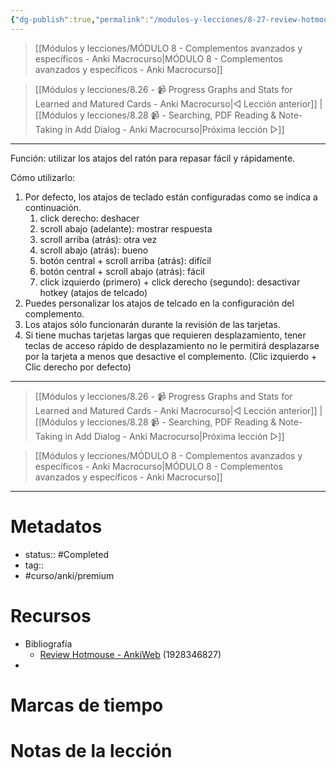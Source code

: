 ```yaml
---
{"dg-publish":true,"permalink":"/modulos-y-lecciones/8-27-review-hotmouse-anki-macrocurso/","noteIcon":"","updated":"2024-05-22T13:35:17.936+02:00"}
---
```



> [[Módulos y lecciones/MÓDULO 8 - Complementos avanzados y específicos - Anki Macrocurso\|MÓDULO 8 - Complementos avanzados y específicos - Anki Macrocurso]]

> [[Módulos y lecciones/8.26 - 📹 Progress Graphs and Stats for Learned and Matured Cards - Anki Macrocurso\|◁ Lección anterior]] | [[Módulos y lecciones/8.28 📹 - Searching, PDF Reading & Note-Taking in Add Dialog - Anki Macrocurso\|Próxima lección ▷]]

---

Función: utilizar los atajos del ratón para repasar fácil y rápidamente.

Cómo utilizarlo:
1. Por defecto, los atajos de teclado están configuradas como se indica a continuación.
	1. click derecho: deshacer
	2. scroll abajo (adelante): mostrar respuesta
	3. scroll arriba (atrás): otra vez
	4. scroll abajo (atrás): bueno
	5. botón central + scroll arriba (atrás): difícil
	6. botón central + scroll abajo (atrás): fácil
	7. click izquierdo (primero) + click derecho (segundo): desactivar hotkey (atajos de telcado)
2. Puedes personalizar los atajos de telcado en la configuración del complemento.
3. Los atajos sólo funcionarán durante la revisión de las tarjetas.
4. Si tiene muchas tarjetas largas que requieren desplazamiento, tener teclas de acceso rápido de desplazamiento no le permitirá desplazarse por la tarjeta a menos que desactive el complemento. (Clic izquierdo + Clic derecho por defecto)


---

> [[Módulos y lecciones/8.26 - 📹 Progress Graphs and Stats for Learned and Matured Cards - Anki Macrocurso\|◁ Lección anterior]] | [[Módulos y lecciones/8.28 📹 - Searching, PDF Reading & Note-Taking in Add Dialog - Anki Macrocurso\|Próxima lección ▷]]

> [[Módulos y lecciones/MÓDULO 8 - Complementos avanzados y específicos - Anki Macrocurso\|MÓDULO 8 - Complementos avanzados y específicos - Anki Macrocurso]]

---
# Metadatos
- status:: #Completed 
- tag::  
- #curso/anki/premium

# Recursos
- Bibliografía
	- [Review Hotmouse - AnkiWeb](https://ankiweb.net/shared/info/1928346827) (1928346827)
- 

# Marcas de tiempo


# Notas de la lección
